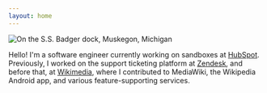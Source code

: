 ```yaml
---
layout: home
---
```


![On the S.S. Badger dock, Muskegon, Michigan](https://live.staticflickr.com/4206/34800499644_888dccc9a0_k.jpg)

Hello! I'm a software engineer currently working on sandboxes at [HubSpot](https://www.hubspot.com/). Previously, I worked on the support ticketing platform at [Zendesk](https://zendesk.com), and before that, at [Wikimedia](https://wikimediafoundation.org), where I contributed to MediaWiki, the Wikipedia Android app, and various feature-supporting services.
